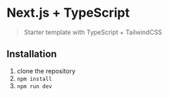 # Next.js + TypeScript
> Starter template with TypeScript + TailwindCSS


## Installation
1. clone the repository
2. `npm install`
3. `npm run dev`
